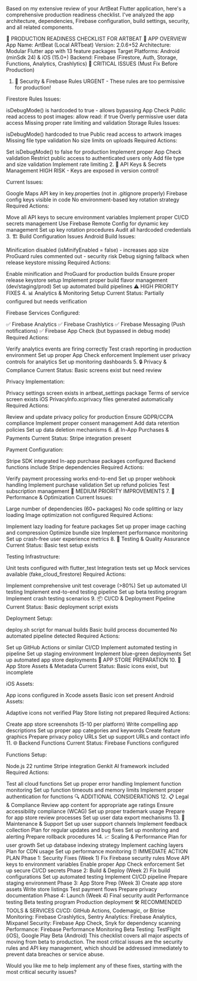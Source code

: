 Based on my extensive review of your ArtBeat Flutter application, here's a comprehensive production readiness checklist. I've analyzed the app architecture, dependencies, Firebase configuration, build settings, security, and all related components.

🎯 PRODUCTION READINESS CHECKLIST FOR ARTBEAT
📱 APP OVERVIEW
App Name: ArtBeat (Local ARTbeat)
Version: 2.0.6+52
Architecture: Modular Flutter app with 13 feature packages
Target Platforms: Android (minSdk 24) & iOS (15.0+)
Backend: Firebase (Firestore, Auth, Storage, Functions, Analytics, Crashlytics)
🚨 CRITICAL ISSUES (Must Fix Before Production)
1. 🔐 Security & Firebase Rules
URGENT - These rules are too permissive for production!

Firestore Rules Issues:

isDebugMode() is hardcoded to true - allows bypassing App Check
Public read access to post images: allow read: if true
Overly permissive user data access
Missing proper rate limiting and validation
Storage Rules Issues:

isDebugMode() hardcoded to true
Public read access to artwork images
Missing file type validation
No size limits on uploads
Required Actions:

Set isDebugMode() to false for production
Implement proper App Check validation
Restrict public access to authenticated users only
Add file type and size validation
Implement rate limiting
2. 🔑 API Keys & Secrets Management
HIGH RISK - Keys are exposed in version control!

Current Issues:

Google Maps API key in key.properties (not in .gitignore properly)
Firebase config keys visible in code
No environment-based key rotation strategy
Required Actions:

Move all API keys to secure environment variables
Implement proper CI/CD secrets management
Use Firebase Remote Config for dynamic key management
Set up key rotation procedures
Audit all hardcoded credentials
3. 🏗️ Build Configuration Issues
Android Build Issues:

Minification disabled (isMinifyEnabled = false) - increases app size
ProGuard rules commented out - security risk
Debug signing fallback when release keystore missing
Required Actions:

Enable minification and ProGuard for production builds
Ensure proper release keystore setup
Implement proper build flavor management (dev/staging/prod)
Set up automated build pipelines
⚠️ HIGH PRIORITY FIXES
4. 📊 Analytics & Monitoring Setup
Current Status: Partially configured but needs verification

Firebase Services Configured:

✅ Firebase Analytics
✅ Firebase Crashlytics
✅ Firebase Messaging (Push notifications)
✅ Firebase App Check (but bypassed in debug mode)
Required Actions:

Verify analytics events are firing correctly
Test crash reporting in production environment
Set up proper App Check enforcement
Implement user privacy controls for analytics
Set up monitoring dashboards
5. 🔒 Privacy & Compliance
Current Status: Basic screens exist but need review

Privacy Implementation:

Privacy settings screen exists in artbeat_settings package
Terms of service screen exists
iOS PrivacyInfo.xcprivacy files generated automatically
Required Actions:

Review and update privacy policy for production
Ensure GDPR/CCPA compliance
Implement proper consent management
Add data retention policies
Set up data deletion mechanisms
6. 💰 In-App Purchases & Payments
Current Status: Stripe integration present

Payment Configuration:

Stripe SDK integrated
In-app purchase packages configured
Backend functions include Stripe dependencies
Required Actions:

Verify payment processing works end-to-end
Set up proper webhook handling
Implement purchase validation
Set up refund policies
Test subscription management
🔧 MEDIUM PRIORITY IMPROVEMENTS
7. 🚀 Performance & Optimization
Current Issues:

Large number of dependencies (60+ packages)
No code splitting or lazy loading
Image optimization not configured
Required Actions:

Implement lazy loading for feature packages
Set up proper image caching and compression
Optimize bundle size
Implement performance monitoring
Set up crash-free user experience metrics
8. 🧪 Testing & Quality Assurance
Current Status: Basic test setup exists

Testing Infrastructure:

Unit tests configured with flutter_test
Integration tests set up
Mock services available (fake_cloud_firestore)
Required Actions:

Implement comprehensive unit test coverage (>80%)
Set up automated UI testing
Implement end-to-end testing pipeline
Set up beta testing program
Implement crash testing scenarios
9. 📦 CI/CD & Deployment Pipeline
Current Status: Basic deployment script exists

Deployment Setup:

deploy.sh script for manual builds
Basic build process documented
No automated pipeline detected
Required Actions:

Set up GitHub Actions or similar CI/CD
Implement automated testing in pipeline
Set up staging environment
Implement blue-green deployments
Set up automated app store deployments
📱 APP STORE PREPARATION
10. 🎨 App Store Assets & Metadata
Current Status: Basic icons exist, but incomplete

iOS Assets:

App icons configured in Xcode assets
Basic icon set present
Android Assets:

Adaptive icons not verified
Play Store listing not prepared
Required Actions:

Create app store screenshots (5-10 per platform)
Write compelling app descriptions
Set up proper app categories and keywords
Create feature graphics
Prepare privacy policy URLs
Set up support URLs and contact info
11. 🌐 Backend Functions
Current Status: Firebase Functions configured

Functions Setup:

Node.js 22 runtime
Stripe integration
Genkit AI framework included
Required Actions:

Test all cloud functions
Set up proper error handling
Implement function monitoring
Set up function timeouts and memory limits
Implement proper authentication for functions
🔍 ADDITIONAL CONSIDERATIONS
12. 📋 Legal & Compliance
Review app content for appropriate age ratings
Ensure accessibility compliance (WCAG)
Set up proper trademark usage
Prepare for app store review processes
Set up user data export mechanisms
13. 🔄 Maintenance & Support
Set up user support channels
Implement feedback collection
Plan for regular updates and bug fixes
Set up monitoring and alerting
Prepare rollback procedures
14. 📈 Scaling & Performance
Plan for user growth
Set up database indexing strategy
Implement caching layers
Plan for CDN usage
Set up performance monitoring
⏰ IMMEDIATE ACTION PLAN
Phase 1: Security Fixes (Week 1)
Fix Firebase security rules
Move API keys to environment variables
Enable proper App Check enforcement
Set up secure CI/CD secrets
Phase 2: Build & Deploy (Week 2)
Fix build configurations
Set up automated testing
Implement CI/CD pipeline
Prepare staging environment
Phase 3: App Store Prep (Week 3)
Create app store assets
Write store listings
Test payment flows
Prepare privacy documentation
Phase 4: Launch (Week 4)
Final security audit
Performance testing
Beta testing program
Production deployment
🛠️ RECOMMENDED TOOLS & SERVICES
CI/CD: GitHub Actions, Codemagic, or Bitrise
Monitoring: Firebase Crashlytics, Sentry
Analytics: Firebase Analytics, Mixpanel
Security: Firebase App Check, Snyk for dependency scanning
Performance: Firebase Performance Monitoring
Beta Testing: TestFlight (iOS), Google Play Beta (Android)
This checklist covers all major aspects of moving from beta to production. The most critical issues are the security rules and API key management, which should be addressed immediately to prevent data breaches or service abuse.

Would you like me to help implement any of these fixes, starting with the most critical security issues?